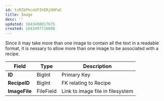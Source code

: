 ```yaml
---
id: tzRIbPhcnUFIhERjOHFwC
title: Image
desc: ''
updated: 1643498017675
created: 1643497716608
---
```


Since it may take more than one image to contain all the text in a readable format, it is nessary to allow more than one image to be associated with a recipe.

|Field|Type|Description|
|----|----|----|
|**ID**| BigInt| Primary Key|
|**RecipeID**| BigInt | FK relating to Recipe|
|**ImageFile**| FileField| Link to image file in filesystem|
